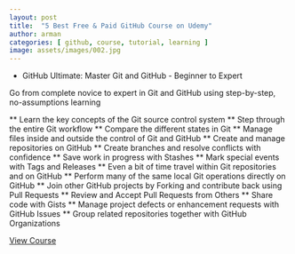 ```yaml
---
layout: post
title:  "5 Best Free & Paid GitHub Course on Udemy"
author: arman
categories: [ github, course, tutorial, learning ]
image: assets/images/002.jpg
---
```


* GitHub Ultimate: Master Git and GitHub - Beginner to Expert

Go from complete novice to expert in Git and GitHub using step-by-step, no-assumptions learning

** Learn the key concepts of the Git source control system
** Step through the entire Git workflow
** Compare the different states in Git
** Manage files inside and outside the control of Git and GitHub
** Create and manage repositories on GitHub
** Create branches and resolve conflicts with confidence
** Save work in progress with Stashes
** Mark special events with Tags and Releases
** Even a bit of time travel within Git repositories and on GitHub
** Perform many of the same local Git operations directly on GitHub
** Join other GitHub projects by Forking and contribute back using Pull Requests
** Review and Accept Pull Requests from Others
** Share code with Gists
** Manage project defects or enhancement requests with GitHub Issues
** Group related repositories together with GitHub Organizations

<a href="https://www.udemy.com/course/github-ultimate/" target="_blank">View Course</a>